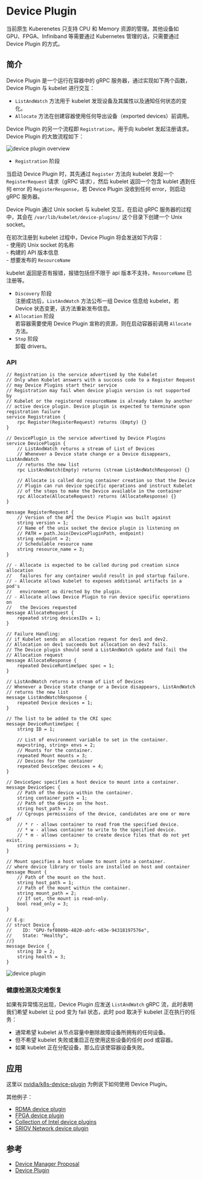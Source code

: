 # Device Plugin

当前原生 Kuberenetes 只支持 CPU 和 Memory 资源的管理。其他设备如 GPU、FPGA、Infiniband 等需要通过 Kubernetes 管理的话，只需要通过 Device Plugin 的方式。

## 简介

Device Plugin 是一个运行在容器中的 gRPC 服务器，通过实现如下两个函数，Device Plugin 与 kubelet 进行交互：
- `ListAndWatch` 方法用于 kubelet 发现设备及其属性以及通知任何状态的变化。           
- `Allocate` 方法在创建容器使用任何导出设备（exported devices）前调用。        

Device Plugin 的另一个流程即 `Registration`，用于向 kubelet 发起注册请求。Device Plugin 的大致流程如下：

![device plugin overview](img/device-plugin-overview.png)

- `Registration` 阶段         

当启动 Device Plugin 时，其先通过 `Register` 方法向 kubelet 发起一个 `RegisterRequest` 请求（gRPC 请求），然后 kubelet 返回一个包含 kublet 遇到任何 error 的 `RegisterResponse`，若 Device Plugin 没收到任何 error，则启动 gRPC 服务器。

  Device Plugin 通过 Unix socket 与 kubelet 交互，在启动 gRPC 服务器的过程中，其会在 `/var/lib/kubelet/device-plugins/` 这个目录下创建一个 Unix socket。
 
  在初次注册到 kubelet 过程中，Device Plugin 将会发送如下内容：               
    - 使用的 Unix socket 的名称      
    - 构建的 API 版本信息          
    - 想要发布的 `ResourceName`             

  kubelet 返回是否有报错，报错包括但不限于 api 版本不支持，`ResourceName` 已注册等。               
- `Discovery` 阶段          
  注册成功后，`ListAndWatch` 方法公布一组 Device 信息给 kubelet，若 Device 状态变更，该方法重新发布信息。            
- `Allocation` 阶段      
  若容器需要使用 Device Plugin 宣称的资源，则在启动容器前调用 `Allocate` 方法。              
- `Stop` 阶段      
  卸载 drivers。

### API 

```
// Registration is the service advertised by the Kubelet
// Only when Kubelet answers with a success code to a Register Request
// may Device Plugins start their service
// Registration may fail when device plugin version is not supported by
// Kubelet or the registered resourceName is already taken by another
// active device plugin. Device plugin is expected to terminate upon registration failure
service Registration {
	rpc Register(RegisterRequest) returns (Empty) {}
}

// DevicePlugin is the service advertised by Device Plugins
service DevicePlugin {
	// ListAndWatch returns a stream of List of Devices
	// Whenever a Device state change or a Device disappears, ListAndWatch
	// returns the new list
	rpc ListAndWatch(Empty) returns (stream ListAndWatchResponse) {}

	// Allocate is called during container creation so that the Device
	// Plugin can run device specific operations and instruct Kubelet
	// of the steps to make the Device available in the container
	rpc Allocate(AllocateRequest) returns (AllocateResponse) {}
}

message RegisterRequest {
	// Version of the API the Device Plugin was built against
	string version = 1;
	// Name of the unix socket the device plugin is listening on
	// PATH = path.Join(DevicePluginPath, endpoint)
	string endpoint = 2;
	// Schedulable resource name
	string resource_name = 3;
}

// - Allocate is expected to be called during pod creation since allocation
//   failures for any container would result in pod startup failure.
// - Allocate allows kubelet to exposes additional artifacts in a pod's
//   environment as directed by the plugin.
// - Allocate allows Device Plugin to run device specific operations on
//   the Devices requested
message AllocateRequest {
	repeated string devicesIDs = 1;
}

// Failure Handling:
// if Kubelet sends an allocation request for dev1 and dev2.
// Allocation on dev1 succeeds but allocation on dev2 fails.
// The Device plugin should send a ListAndWatch update and fail the
// Allocation request
message AllocateResponse {
	repeated DeviceRuntimeSpec spec = 1;
}

// ListAndWatch returns a stream of List of Devices
// Whenever a Device state change or a Device disappears, ListAndWatch
// returns the new list
message ListAndWatchResponse {
	repeated Device devices = 1;
}

// The list to be added to the CRI spec
message DeviceRuntimeSpec {
	string ID = 1;

	// List of environment variable to set in the container.
	map<string, string> envs = 2;
	// Mounts for the container.
	repeated Mount mounts = 3;
	// Devices for the container
	repeated DeviceSpec devices = 4;
}

// DeviceSpec specifies a host device to mount into a container.
message DeviceSpec {
    // Path of the device within the container.
    string container_path = 1;
    // Path of the device on the host.
    string host_path = 2;
    // Cgroups permissions of the device, candidates are one or more of
    // * r - allows container to read from the specified device.
    // * w - allows container to write to the specified device.
    // * m - allows container to create device files that do not yet exist.
    string permissions = 3;
}

// Mount specifies a host volume to mount into a container.
// where device library or tools are installed on host and container
message Mount {
	// Path of the mount on the host.
	string host_path = 1;
	// Path of the mount within the container.
	string mount_path = 2;
	// If set, the mount is read-only.
	bool read_only = 3;
}

// E.g:
// struct Device {
//    ID: "GPU-fef8089b-4820-abfc-e83e-94318197576e",
//    State: "Healthy",
//}
message Device {
	string ID = 2;
	string health = 3;
}

```

![device plugin](img/device-plugin.png)

### 健康检测及灾难恢复

如果有异常情况出现，Device Plugin 应发送 `ListAndWatch` gRPC 流，此时表明我们希望 kubelet 让 pod 变为 fail 状态，此时 pod 取决于 kubelet 正在执行的任务：
- 通常希望 kubelet 从节点容量中删除故障设备所拥有的任何设备。
- 但不希望 kubelet 失败或重启正在使用这些设备的任何 pod 或容器。
- 如果 kubelet 正在分配设备，那么应该使容器设备失败。

## 应用
这里以 [nvidia/k8s-device-plugin](https://github.com/NVIDIA/k8s-device-plugin) 为例说下如何使用 Device Plugin。

其他例子：
- [RDMA device plugin](https://github.com/hustcat/k8s-rdma-device-plugin)
- [FPGA device plugin](https://github.com/Xilinx/FPGA_as_a_Service/tree/master/k8s-fpga-device-plugin/trunk)
- [Collection of Intel device plugins](https://github.com/intel/intel-device-plugins-for-kubernetes)
- [SRIOV Network device plugin](https://github.com/intel/sriov-network-device-plugin)

## 参考
- [Device Manager Proposal](https://github.com/kubernetes/community/blob/master/contributors/design-proposals/resource-management/device-plugin.md)
- [Device Plugin](https://kubernetes.io/zh/docs/concepts/cluster-administration/device-plugins/)

